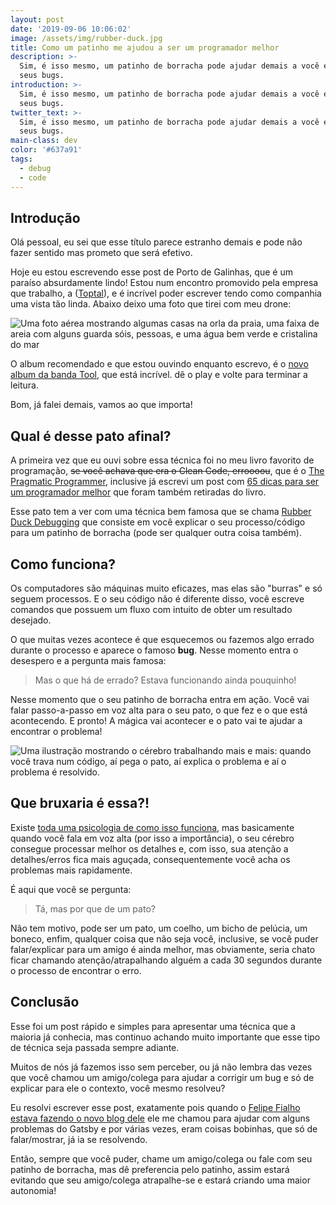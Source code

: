 ```yaml
---
layout: post
date: '2019-09-06 10:06:02'
image: /assets/img/rubber-duck.jpg
title: Como um patinho me ajudou a ser um programador melhor
description: >-
  Sim, é isso mesmo, um patinho de borracha pode ajudar demais a você encontrar
  seus bugs.
introduction: >-
  Sim, é isso mesmo, um patinho de borracha pode ajudar demais a você encontrar
  seus bugs.
twitter_text: >-
  Sim, é isso mesmo, um patinho de borracha pode ajudar demais a você encontrar
  seus bugs.
main-class: dev
color: '#637a91'
tags:
  - debug
  - code
---
```


## Introdução

Olá pessoal, eu sei que esse título parece estranho demais e pode não fazer sentido mas prometo que será efetivo.

Hoje eu estou escrevendo esse post de Porto de Galinhas, que é um paraíso absurdamente lindo! Estou num encontro promovido pela empresa que trabalho, a ([Toptal](https://www.toptal.com/)), e é incrível poder escrever tendo como companhia uma vista tão linda. Abaixo deixo uma foto que tirei com meu drone:

![Uma foto aérea mostrando algumas casas na orla da praia, uma faixa de areia com alguns guarda sóis, pessoas, e uma água bem verde e cristalina do mar](/assets/img/porto-de-galinhas.jpeg)

O album recomendado e que estou ouvindo enquanto escrevo, é o [novo album da banda Tool](https://open.spotify.com/album/7acEciVtnuTzmwKptkjth5?si=P4isRw-xSuOcVS1F26rPJA), que está incrível. dê o play e volte para terminar a leitura.

Bom, já falei demais, vamos ao que importa!

## Qual é desse pato afinal?

A primeira vez que eu ouvi sobre essa técnica foi no meu livro favorito de programação, ~~se você achava que era o Clean Code, erroooou~~, que é o [The Pragmatic Programmer](https://www.amazon.com.br/Pragmatic-Programmer-Journeyman-Master/dp/020161622X), inclusive já escrevi um post com [65 dicas para ser um programador melhor](https://willianjusten.com.br/65-dicas-para-ser-um-programador-melhor/) que foram também retiradas do livro.

Esse pato tem a ver com uma técnica bem famosa que se chama [Rubber Duck Debugging](https://rubberduckdebugging.com/) que consiste em você explicar o seu processo/código para um patinho de borracha (pode ser qualquer outra coisa também).

## Como funciona?

Os computadores são máquinas muito eficazes, mas elas são "burras" e só seguem processos. E o seu código não é diferente disso, você escreve comandos que possuem um fluxo com intuito de obter um resultado desejado.

O que muitas vezes acontece é que esquecemos ou fazemos algo errado durante o processo e aparece o famoso **bug**. Nesse momento entra o desespero e a pergunta mais famosa:

> Mas o que há de errado? Estava funcionando ainda pouquinho!

Nesse momento que o seu patinho de borracha entra em ação. Você vai falar passo-a-passo em voz alta para o seu pato, o que fez e o que está acontecendo. E pronto! A mágica vai acontecer e o pato vai te ajudar a encontrar o problema!

![Uma ilustração mostrando o cérebro trabalhando mais e mais: quando você trava num código, aí pega o pato, aí explica o problema e aí o problema é resolvido.](/assets/img/rubber-duck-magic.jpg)

## Que bruxaria é essa?!

Existe [toda uma psicologia de como isso funciona](https://www.thoughtfulcode.com/rubber-duck-debugging-psychology/), mas basicamente quando você fala em voz alta (por isso a importância), o seu cérebro consegue processar melhor os detalhes e, com isso, sua atenção a detalhes/erros fica mais aguçada, consequentemente você acha os problemas mais rapidamente.

É aqui que você se pergunta:

> Tá, mas por que de um pato?

Não tem motivo, pode ser um pato, um coelho, um bicho de pelúcia, um boneco, enfim, qualquer coisa que não seja você, inclusive, se você puder falar/explicar para um amigo é ainda melhor, mas obviamente, seria chato ficar chamando atenção/atrapalhando alguém a cada 30 segundos durante o processo de encontrar o erro.

## Conclusão

Esse foi um post rápido e simples para apresentar uma técnica que a maioria já conhecia, mas continuo achando muito importante que esse tipo de técnica seja passada sempre adiante.

Muitos de nós já fazemos isso sem perceber, ou já não lembra das vezes que você chamou um amigo/colega para ajudar a corrigir um bug e só de explicar para ele o contexto, você mesmo resolveu?

Eu resolvi escrever esse post, exatamente pois quando o [Felipe Fialho estava fazendo o novo blog dele](https://www.felipefialho.com/blog/como-foi-desenvolver-meu-novo-blog-usando-o-gatsbyjs/) ele me chamou para ajudar com alguns problemas do Gatsby e por várias vezes, eram coisas bobinhas, que só de falar/mostrar, já ia se resolvendo.

Então, sempre que você puder, chame um amigo/colega ou fale com seu patinho de borracha, mas dê preferencia pelo patinho, assim estará evitando que seu amigo/colega atrapalhe-se e estará criando uma maior autonomia!
